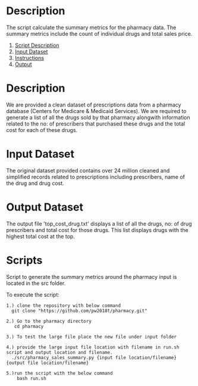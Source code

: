 # Description 
The script calculate the summary metrics for the pharmacy data. The summary metrics include the count of individual drugs and total sales price. 
1. [Script Description](README.md#problem)
2. [Input Dataset](README.md#input-dataset)
3. [Instructions](README.md#instructions)
4. [Output](README.md#output)

# Description
We are provided a clean dataset of prescriptions data from a pharmacy database (Centers for Medicare & Medicaid Services).
We are required to generate a list of all the drugs sold by that pharmacy alongwith information related to the no: of prescribers that purchased these drugs and the total cost for each of these drugs. 

# Input Dataset
The original dataset provided contains over 24 million cleaned and simplified records related to prescriptions including prescribers, name of the drug and drug cost.

# Output Dataset
The output file 'top_cost_drug.txt' displays a list of all the drugs, no: of drug prescribers and total cost for those drugs. This list displays drugs with the highest total cost at the top.

# Scripts
Script to generate the summary metrics around the pharmacy input is located in the src folder.

To execute the script:

    1.) clone the repository with below command
      git clone "https://github.com/pw2018t/pharmacy.git"
      
    2.) Go to the pharmacy directory
       cd pharmacy
       
    3.) To test the large file place the new file under input folder
    
    4.) provide the large input file location with filename in run.sh script and output location and filename.
      ./src/pharmacy_sales_summary.py {input file location/filename} {output file location/filename}
    
    5.)run the script with the below command
        bash run.sh



